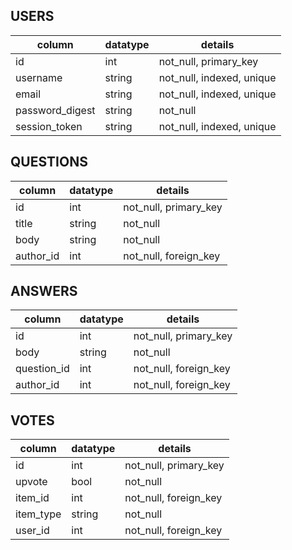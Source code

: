 
## USERS

| column          | datatype | details                   |
|-----------------|----------|---------------------------|
| id              | int      | not_null, primary_key     |
| username        | string   | not_null, indexed, unique |
| email           | string   | not_null, indexed, unique |
| password_digest | string   | not_null                  |
| session_token   | string   | not_null, indexed, unique |

## QUESTIONS

| column    | datatype | details               |
|-----------|----------|-----------------------|
| id        | int      | not_null, primary_key |
| title     | string   | not_null              |
| body      | string   | not_null              |
| author_id | int      | not_null, foreign_key |

## ANSWERS

| column      | datatype | details               |
|-------------|----------|-----------------------|
| id          | int      | not_null, primary_key |
| body        | string   | not_null              |
| question_id | int      | not_null, foreign_key |
| author_id   | int      | not_null, foreign_key |

## VOTES

| column    | datatype | details               |
|-----------|----------|-----------------------|
| id        | int      | not_null, primary_key |
| upvote    | bool     | not_null              |
| item_id   | int      | not_null, foreign_key |
| item_type | string   | not_null              |
| user_id   | int      | not_null, foreign_key |
